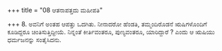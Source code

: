 +++
title = "08 ಆತನಾಪತ್ತದು ಮಹೀಪತಿ"

+++
8. ಅವನಿಗೆ ಅಂತಹ ಆಪತ್ತು ಒದಗಿತು. ನೀನಾದರೋ  ಹೆಂಡತಿ, ತಮ್ಮಂದಿರೊಡನೆ ಋಷಿಗಳೊಂದಿಗೆ ಕೂಡಿದ್ದರೂ  ಚಿಂತಿಸುತ್ತಿದ್ದೀಯೆ.  ನಿನ್ನಂತೆ ಕೀರ್ತಿವಂತರೂ, ಪುಣ್ಯವಂತರೂ, ಯಾರಿದ್ದಾರೆ ? ಎಂದು ಆ ಋಷಿಯು ಧರ್ಮಜನನ್ನು ಸಂತೈಸಿದನು.
